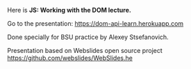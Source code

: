 Here is **JS: Working with the DOM lecture.**

Go to the presentation: https://dom-api-learn.herokuapp.com

Done specially for BSU practice by Alexey Stsefanovich. 

Presentation based on Webslides open source project
https://github.com/webslides/WebSlides.he
